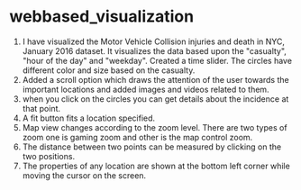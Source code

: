 # webbased_visualization
1. I have visualized the Motor Vehicle Collision injuries and death in NYC, January 2016 dataset. It visualizes the data based upon the "casualty", "hour of the day" and "weekday".  Created a time slider. The circles have different color and size based on the casualty. 
2. Added a scroll option which draws the attention of the user towards the important locations and added images and videos related to them.
3. when you click on the circles you can get details about the incidence at that point.
4. A fit button fits a location specified.
5. Map view changes according to the zoom level. There are two types of zoom one is gaming zoom and other is the map control zoom.
6. The distance between two points can be measured by clicking on the two positions.
7. The properties of any location are shown at the bottom left corner while moving the cursor on the screen.
